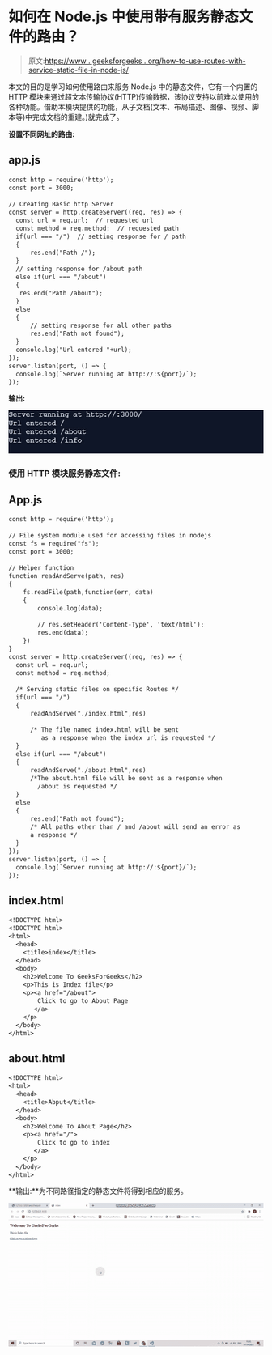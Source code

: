 # 如何在 Node.js 中使用带有服务静态文件的路由？

> 原文:[https://www . geeksforgeeks . org/how-to-use-routes-with-service-static-file-in-node-js/](https://www.geeksforgeeks.org/how-to-use-routes-with-serve-static-files-in-node-js/)

本文的目的是学习如何使用路由来服务 Node.js 中的静态文件，它有一个内置的 HTTP 模块来通过超文本传输协议(HTTP)传输数据，该协议支持以前难以使用的各种功能。借助本模块提供的功能，从子文档(文本、布局描述、图像、视频、脚本等)中完成文档的重建。)就完成了。

**设置不同网址的路由:**

## app.js

```
const http = require('http');   
const port = 3000;

// Creating Basic http Server
const server = http.createServer((req, res) => {    
  const url = req.url;  // requested url
  const method = req.method;  // requested path
  if(url === "/")  // setting response for / path 
  {
      res.end("Path /");
  }
  // setting response for /about path
  else if(url === "/about")  
  {
   res.end("Path /about");
  }
  else  
  {
      // setting response for all other paths
      res.end("Path not found");
  }
  console.log("Url entered "+url);
});
server.listen(port, () => {
  console.log(`Server running at http://:${port}/`);
});
```

**输出:**

![](img/5f4edfb8f6505f245f8cfb60b67f301e.png)

### **使用 HTTP 模块服务静态文件:**

## App.js

```
const http = require('http');

// File system module used for accessing files in nodejs
const fs = require("fs");  
const port = 3000;

// Helper function 
function readAndServe(path, res)   
{
    fs.readFile(path,function(err, data)
    {
        console.log(data);

        // res.setHeader('Content-Type', 'text/html');
        res.end(data);
    })
}
const server = http.createServer((req, res) => {  
  const url = req.url;
  const method = req.method;

  /* Serving static files on specific Routes */
  if(url === "/") 
  {
      readAndServe("./index.html",res) 

      /* The file named index.html will be sent 
         as a response when the index url is requested */
  }
  else if(url === "/about")
  {
      readAndServe("./about.html",res) 
      /*The about.html file will be sent as a response when 
        /about is requested */
  }
  else
  {
      res.end("Path not found"); 
      /* All paths other than / and /about will send an error as 
      a response */
  }
});
server.listen(port, () => {
  console.log(`Server running at http://:${port}/`);
});
```

## index.html

```
<!DOCTYPE html>
<!DOCTYPE html>
<html>
  <head>
    <title>index</title>
  </head>
  <body>
    <h2>Welcome To GeeksForGeeks</h2>
    <p>This is Index file</p>
    <p><a href="/about">
        Click to go to About Page
       </a>
    </p>
  </body>
</html>
```

## about.html

```
<!DOCTYPE html>
<html>
  <head>
    <title>Abput</title>
  </head>
  <body>
    <h2>Welcome To About Page</h2>
    <p><a href="/">
        Click to go to index
       </a>
    </p>
  </body>
</html>
```

**输出:**为不同路径指定的静态文件将得到相应的服务。

![](img/c24e368f22cd913063917ec2ed1b7d55.png)